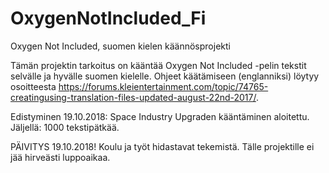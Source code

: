 # OxygenNotIncluded_Fi
Oxygen Not Included, suomen kielen käännösprojekti

Tämän projektin tarkoitus on kääntää Oxygen Not Included -pelin tekstit selvälle ja hyvälle suomen kielelle. Ohjeet käätämiseen (englanniksi) löytyy osoitteesta https://forums.kleientertainment.com/topic/74765-creatingusing-translation-files-updated-august-22nd-2017/.

Edistyminen 19.10.2018: Space Industry Upgraden kääntäminen aloitettu. Jäljellä: 1000 tekstipätkää.

PÄIVITYS 19.10.2018! Koulu ja työt hidastavat tekemistä. Tälle projektille ei jää hirveästi luppoaikaa.
